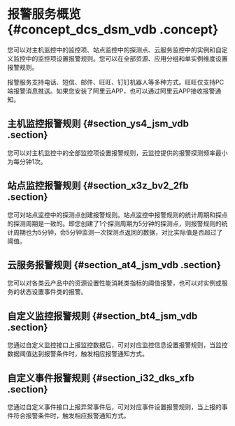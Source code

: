 # 报警服务概览 {#concept_dcs_dsm_vdb .concept}

您可以对主机监控中的监控项、站点监控中的探测点、云服务监控中的实例和自定义监控中的监控项设置报警规则。您可以在全部资源、应用分组和单实例维度设置报警规则。

报警服务支持电话、短信、邮件、旺旺、钉钉机器人等多种方式。旺旺仅支持PC端报警消息推送。如果您安装了阿里云APP，也可以通过阿里云APP接收报警通知。

## 主机监控报警规则 {#section_ys4_jsm_vdb .section}

您可以对主机监控中的全部监控项设置报警规则，云监控提供的报警探测频率最小为每分钟1次。

## 站点监控报警规则 {#section_x3z_bv2_2fb .section}

您可对站点监控中的探测点创建报警规则。站点监控中报警规则的统计周期和探点的探测周期是一致的。即您创建了1个探测周期为5分钟的探测点，则报警规则的统计周期也为5分钟，会5分钟监测一次探测点返回的数据，对比实际值是否超过了阈值。

## 云服务报警规则 {#section_at4_jsm_vdb .section}

您可以对各类云产品中的资源设置性能消耗类指标的阈值报警，也可以对实例或服务的状态设置事件类的报警。

## 自定义监控报警规则 {#section_bt4_jsm_vdb .section}

您通过自定义监控接口上报监控数据后，可对对应监控信息设置报警规则，当监控数据阈值达到报警条件时，触发相应报警通知方式。

## 自定义事件报警规则 {#section_i32_dks_xfb .section}

您通过自定义事件接口上报异常事件后，可对对应事件设置报警规则，当上报的事件符合报警条件时，触发相应报警通知方式。

